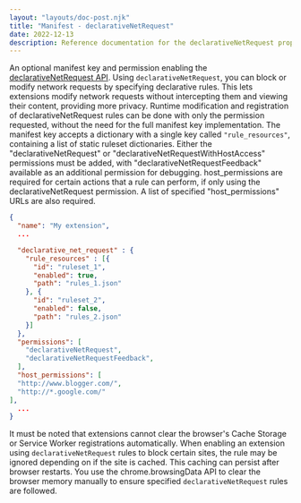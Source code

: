 ```yaml
---
layout: "layouts/doc-post.njk"
title: "Manifest - declarativeNetRequest"
date: 2022-12-13
description: Reference documentation for the declarativeNetRequest property of manifest.json.
---
```


An optional manifest key and permission enabling the [declarativeNetRequest API](/docs/extensions/reference/declarativeNetRequest/). Using `declarativeNetRequest`, you can block or modify network requests by specifying declarative rules. This lets extensions modify network requests without intercepting them and viewing their content, providing more privacy. Runtime modification and registration of declarativeNetRequest rules can be done with only the permission requested, without the need for the full manifest key implementation.
The manifest key accepts a dictionary with a single key called `"rule_resources"`, containing a list of static ruleset dictionaries. Either the "declarativeNetRequest" or "declarativeNetRequestWithHostAccess" permissions must be added, with "declarativeNetRequestFeedback" available as an additional permission for debugging. host_permissions are required for certain actions that a rule can perform, if only using the declarativeNetRequest permission.
A list of specified  "host_permissions" URLs are also required.

```json
{
  "name": "My extension",
  ...

  "declarative_net_request" : {
    "rule_resources" : [{
      "id": "ruleset_1",
      "enabled": true,
      "path": "rules_1.json"
    }, {
      "id": "ruleset_2",
      "enabled": false,
      "path": "rules_2.json"
    }]
  },
  "permissions": [
    "declarativeNetRequest",
    "declarativeNetRequestFeedback",
  ],
  "host_permissions": [
  "http://www.blogger.com/",
  "http://*.google.com/"
],
  ...
}
```

It must be noted that extensions cannot clear the browser's Cache Storage or Service Worker registrations automatically. When enabling an extension using `declarativeNetRequest` rules to block certain sites, the rule may be ignored depending on if the site is cached. This caching can persist after browser restarts. You use the chrome.browsingData API to clear the browser memory manually to ensure specified `declarativeNetRequest` rules are followed. 

